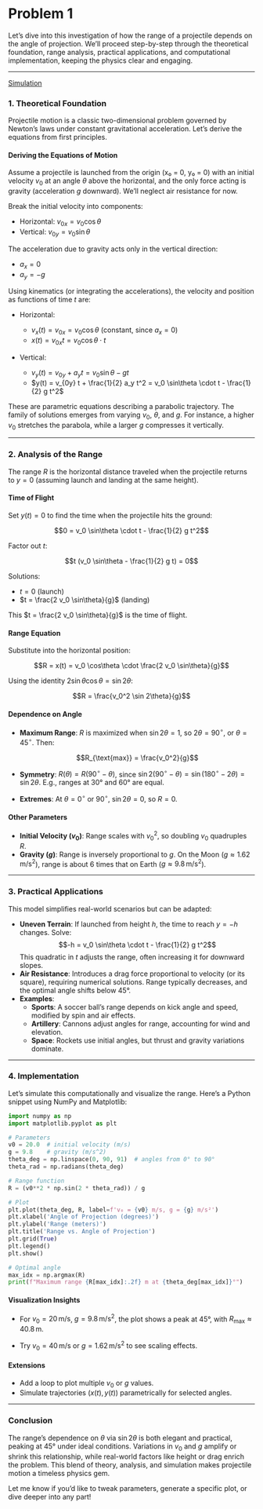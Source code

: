 # Problem 1
Let’s dive into this investigation of how the range of a projectile depends on the angle of projection. We’ll proceed step-by-step through the theoretical foundation, range analysis, practical applications, and computational implementation, keeping the physics clear and engaging.

---

[Simulation](project_motion.html)


### 1. Theoretical Foundation

Projectile motion is a classic two-dimensional problem governed by Newton’s laws under constant gravitational acceleration. Let’s derive the equations from first principles.

#### Deriving the Equations of Motion
Assume a projectile is launched from the origin (x₀ = 0, y₀ = 0) with an initial velocity $v_0$ at an angle $\theta$ above the horizontal, and the only force acting is gravity (acceleration $g$ downward). We’ll neglect air resistance for now.

Break the initial velocity into components:

- Horizontal: $v_{0x} = v_0 \cos\theta$
- Vertical: $v_{0y} = v_0 \sin\theta$

The acceleration due to gravity acts only in the vertical direction:

- $a_x = 0$
- $a_y = -g$

Using kinematics (or integrating the accelerations), the velocity and position as functions of time $t$ are:
- Horizontal:

  - $v_x(t) = v_{0x} = v_0 \cos\theta$ (constant, since $a_x = 0$)
  - $x(t) = v_{0x} t = v_0 \cos\theta \cdot t$

- Vertical:

  - $v_y(t) = v_{0y} + a_y t = v_0 \sin\theta - g t$
  - $y(t) = v_{0y} t + \frac{1}{2} a_y t^2 = v_0 \sin\theta \cdot t - \frac{1}{2} g t^2$

These are parametric equations describing a parabolic trajectory. The family of solutions emerges from varying $v_0$, $\theta$, and $g$. For instance, a higher $v_0$ stretches the parabola, while a larger $g$ compresses it vertically.

---

### 2. Analysis of the Range

The range $R$ is the horizontal distance traveled when the projectile returns to $y = 0$ (assuming launch and landing at the same height).

#### Time of Flight
Set $y(t) = 0$ to find the time when the projectile hits the ground:

$$0 = v_0 \sin\theta \cdot t - \frac{1}{2} g t^2$$

Factor out $t$:

$$t (v_0 \sin\theta - \frac{1}{2} g t) = 0$$

Solutions:

- $t = 0$ (launch)
- $t = \frac{2 v_0 \sin\theta}{g}$ (landing)

This $t = \frac{2 v_0 \sin\theta}{g}$ is the time of flight.

#### Range Equation
Substitute into the horizontal position:

$$R = x(t) = v_0 \cos\theta \cdot \frac{2 v_0 \sin\theta}{g}$$

Using the identity $2 \sin\theta \cos\theta = \sin 2\theta$:

$$R = \frac{v_0^2 \sin 2\theta}{g}$$

#### Dependence on Angle
- **Maximum Range**: $R$ is maximized when $\sin 2\theta = 1$, so $2\theta = 90^\circ$, or $\theta = 45^\circ$. Then:

  $$R_{\text{max}} = \frac{v_0^2}{g}$$

- **Symmetry**: $R(\theta) = R(90^\circ - \theta)$, since $\sin 2(90^\circ - \theta) = \sin (180^\circ - 2\theta) = \sin 2\theta$. E.g., ranges at 30° and 60° are equal.
- **Extremes**: At $\theta = 0^\circ$ or $90^\circ$, $\sin 2\theta = 0$, so $R = 0$.

#### Other Parameters
- **Initial Velocity ($v_0$)**: Range scales with $v_0^2$, so doubling $v_0$ quadruples $R$.
- **Gravity ($g$)**: Range is inversely proportional to $g$. On the Moon ($g \approx 1.62 \, \text{m/s}^2$), range is about 6 times that on Earth ($g \approx 9.8 \, \text{m/s}^2$).

---

### 3. Practical Applications

This model simplifies real-world scenarios but can be adapted:
- **Uneven Terrain**: If launched from height $h$, the time to reach $y = -h$ changes. Solve:
  $$-h = v_0 \sin\theta \cdot t - \frac{1}{2} g t^2$$
  This quadratic in $t$ adjusts the range, often increasing it for downward slopes.
- **Air Resistance**: Introduces a drag force proportional to velocity (or its square), requiring numerical solutions. Range typically decreases, and the optimal angle shifts below 45°.
- **Examples**:
  - **Sports**: A soccer ball’s range depends on kick angle and speed, modified by spin and air effects.
  - **Artillery**: Cannons adjust angles for range, accounting for wind and elevation.
  - **Space**: Rockets use initial angles, but thrust and gravity variations dominate.

---



### 4. Implementation

Let’s simulate this computationally and visualize the range. Here’s a Python snippet using NumPy and Matplotlib:

```python
import numpy as np
import matplotlib.pyplot as plt

# Parameters
v0 = 20.0  # initial velocity (m/s)
g = 9.8    # gravity (m/s^2)
theta_deg = np.linspace(0, 90, 91)  # angles from 0° to 90°
theta_rad = np.radians(theta_deg)

# Range function
R = (v0**2 * np.sin(2 * theta_rad)) / g

# Plot
plt.plot(theta_deg, R, label=f'v₀ = {v0} m/s, g = {g} m/s²')
plt.xlabel('Angle of Projection (degrees)')
plt.ylabel('Range (meters)')
plt.title('Range vs. Angle of Projection')
plt.grid(True)
plt.legend()
plt.show()

# Optimal angle
max_idx = np.argmax(R)
print(f"Maximum range {R[max_idx]:.2f} m at {theta_deg[max_idx]}°")
```

#### Visualization Insights
- For $v_0 = 20 \, \text{m/s}$, $g = 9.8 \, \text{m/s}^2$, the plot shows a peak at 45°, with $R_{\text{max}} \approx 40.8 \, \text{m}$.

- Try $v_0 = 40 \, \text{m/s}$ or $g = 1.62 \, \text{m/s}^2$ to see scaling effects.

#### Extensions
- Add a loop to plot multiple $v_0$ or $g$ values.
- Simulate trajectories $(x(t), y(t))$ parametrically for selected angles.

---

### Conclusion
The range’s dependence on $\theta$ via $\sin 2\theta$ is both elegant and practical, peaking at 45° under ideal conditions. Variations in $v_0$ and $g$ amplify or shrink this relationship, while real-world factors like height or drag enrich the problem. This blend of theory, analysis, and simulation makes projectile motion a timeless physics gem.

Let me know if you’d like to tweak parameters, generate a specific plot, or dive deeper into any part!

[def]: project_motion.html